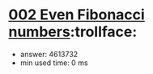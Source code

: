 [002 Even Fibonacci numbers](http://projecteuler.net/problem=2):trollface:
========================

- answer: 4613732 
- min used time: 0 ms

